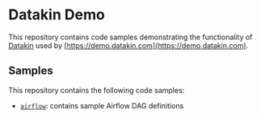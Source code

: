# Datakin Demo

This repository contains code samples demonstrating the functionality of [Datakin](https://datakin.com) used by [https://demo.datakin.com](https://demo.datakin.com).

## Samples

This repository contains the following code samples:

* [`airflow`](https://github.com/DatakinHQ/demo): contains sample Airflow DAG definitions 
